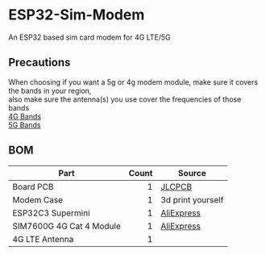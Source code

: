 # ESP32-Sim-Modem
An ESP32 based sim card modem for 4G LTE/5G

## Precautions
When choosing if you want a 5g or 4g modem module, make sure it covers the bands in your region,<br>
also make sure the antenna(s) you use cover the frequencies of those bands <br>
[4G Bands](https://worldpopulationreview.com/country-rankings/lte-bands-by-country) <br>
[5G Bands](https://worldpopulationreview.com/country-rankings/5g-bands-by-country)

## BOM

| Part                                  | Count | Source                                                            |
| ------------------------------------- | ----: | ----------------------------------------------------------------- |
| Board PCB                        |     1 | [JLCPCB](https://jlcpcb.com/)                                          |
| Modem Case                       |     1 | 3d print yourself                                                      |
| ESP32C3 Supermini                   |     1 | [AliExpress](https://www.aliexpress.com/item/3256806413134245.html) |
| SIM7600G 4G Cat 4 Module               |     1 | [AliExpress](https://www.aliexpress.com/item/2255800262980801.html)       |
| 4G LTE Antenna               |     1 |   |
